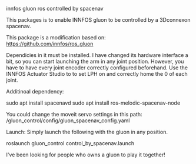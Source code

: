 innfos gluon ros controlled by spacenav

This packages is to enable INNFOS gluon to be controlled by a 3Dconnexon spacenav.

This package is a modification based on:
https://github.com/innfos/ros_gluon

Dependicies in it must be installed. I have changed its hardware interface a bit, so you can start launching the arm in any joint position. However, you have to have every joint encoder correctly configured beforehand. Use the INNFOS Actuator Studio to to set LPH on and correctly home the 0 of each joint.


Additinoal dependency:

sudo apt install spacenavd
sudo apt install ros-melodic-spacenav-node


You could change the moveit servo settings in this path:
/gluon_control/config/gluon_spacenav_config.yaml


Launch:
Simply launch the following with the gluon in any position.

roslaunch gluon_control control_by_spacenav.launch


I've been looking for people who owns a gluon to play it together!

